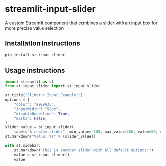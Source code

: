 # streamlit-input-slider
A custom Streamlit component that combines a slider with an input box for more precise value selection

## Installation instructions

```sh
pip install st-input-slider
```

## Usage instructions

```python
import streamlit as st
from st_input_slider import st_input_slider

st.title("Slider + Input Example!")
options = {
    "color": "#9E9A35",
    "inputWidth": "58px",
    "disableUnderline": True,
    "marks": False,
}
slider_value = st_input_slider(
    label="A custom slider", min_value=-100, max_value=200, value=50, step=0.1, options=options)
st.markdown("Value: %s" % (slider_value))

with st.sidebar:
    st.markdown("This is another slider with all default options:")
    value = st_input_slider()
    value

```